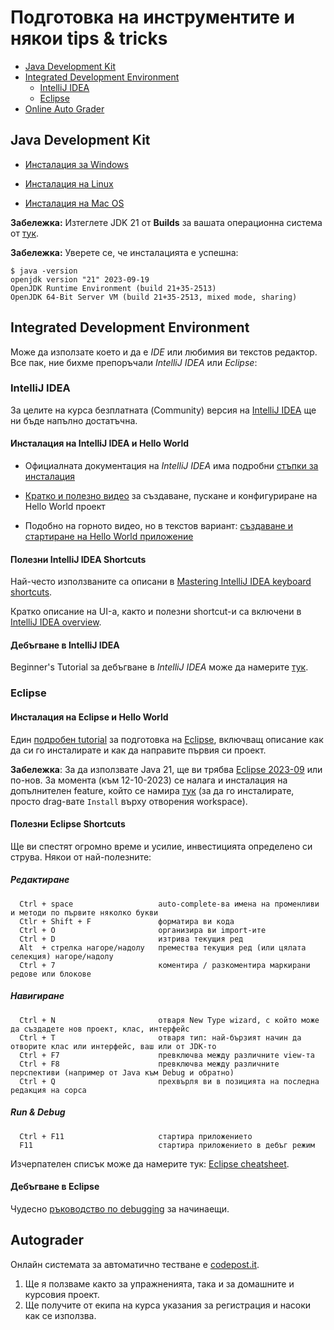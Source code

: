 # Подготовка на инструментите и някои tips & tricks

- [Java Development Kit](#java-development-kit)
- [Integrated Development Environment](#integrated-development-environment)
    - [IntelliJ IDEA](#intellij-idea)
    - [Eclipse](#eclipse)
- [Online Auto Grader](#autograder)

## Java Development Kit

- [Инсталация за Windows](https://docs.oracle.com/en/java/javase/21/install/installation-jdk-microsoft-windows-platforms.html#GUID-DAF345BA-B3E7-4CF2-B87A-B6662D691840)

- [Инсталация на Linux](https://docs.oracle.com/en/java/javase/21/install/installation-jdk-linux-platforms.html#GUID-A35B89D1-7EBB-4463-B293-55C8E9713357)

- [Инсталация на Mac OS](https://docs.oracle.com/en/java/javase/21/install/installation-jdk-macos.html#GUID-EB197354-E07E-4C6A-8AF6-642E23241D39)

**Забележка:** Изтеглете JDK 21 от **Builds** за вашата операционна система от [тук](
https://jdk.java.net/21).

**Забележка:** Уверете се, че инсталацията е успешна:

```console
$ java -version
openjdk version "21" 2023-09-19
OpenJDK Runtime Environment (build 21+35-2513)
OpenJDK 64-Bit Server VM (build 21+35-2513, mixed mode, sharing)
```

## Integrated Development Environment

Може да използате което и да е _IDE_ или любимия ви текстов редактор. Все пак, ние бихме препоръчали _IntelliJ IDEA_ или _Eclipse_:

### IntelliJ IDEA

За целите на курса безплатната (Community) версия на [IntelliJ IDEA](https://www.jetbrains.com/idea/download/) ще ни бъде напълно достатъчна.

#### Инсталация на IntelliJ IDEA и Hello World

- Официалната документация на _IntelliJ IDEA_ има подробни [стъпки за инсталация](https://www.jetbrains.com/help/idea/installation-guide.html)

- [Кратко и полезно видео](https://www.youtube.com/watch?time_continue=245&v=c0efB_CKOYo) за създаване, пускане и конфигуриране на Hello World проект

- Подобно на горното видео, но в текстов вариант: [създаване и стартиране на Hello World приложение](https://www.jetbrains.com/help/idea/creating-and-running-your-first-java-application.html)

#### Полезни IntelliJ IDEA Shortcuts

Най-често използваните са описани в [Mastering IntelliJ IDEA keyboard shortcuts](https://www.jetbrains.com/help/idea/mastering-keyboard-shortcuts.html#d1746384e89).

Кратко описание на UI-а, както и полезни shortcut-и са включени в [IntelliJ IDEA overview](https://www.jetbrains.com/help/idea/discover-intellij-idea.html).

#### Дебъгване в IntelliJ IDEA

Beginner's Tutorial за дебъгване в _IntelliJ IDEA_ може да намерите [тук](https://www.jetbrains.com/help/idea/debugging-your-first-java-application.html).

### Eclipse

#### Инсталация на Eclipse и Hello World

Един [подробен tutorial](https://www.vogella.com/tutorials/Eclipse/article.html) за подготовка на [Eclipse](https://www.eclipse.org/downloads/eclipse-packages/), включващ описание как да си го инсталирате и как да направите първия си проект.

**Забележка**: За да използвате Java 21, ще ви трябва [Eclipse 2023-09](https://www.eclipse.org/downloads/) или по-нов. За момента (към 12-10-2023) се налага и инсталация на допълнителен feature, който се намира [тук](https://marketplace.eclipse.org/content/java-21-support-eclipse-2023-09-429) (за да го инсталирате, просто drag-вате `Install` върху отворения workspace).

#### Полезни Eclipse Shortcuts

Ще ви спестят огромно време и усилие, инвестицията определено си струва.
Някои от най-полезните:

##### Редактиране

      Ctrl + space                   auto-complete-ва имена на променливи и методи по първите няколко букви
      Ctlr + Shift + F               форматира ви кода
      Ctrl + O                       организира ви import-ите
      Ctrl + D                       изтрива текущия ред
      Alt  + стрелка нагоре/надолу   премества текущия ред (или цялата селекция) нагоре/надолу
      Ctrl + 7                       коментира / разкоментира маркирани редове или блокове

##### Навигиране

      Ctrl + N                       oтваря New Type wizard, с който може да създадете нов проект, клас, интерфейс
      Ctrl + T                       oтваря тип: най-бързият начин да отворите клас или интерфейс, ваш или от JDK-то
      Ctrl + F7                      превключва между различните view-та
      Ctrl + F8                      превключва между различните перспективи (например от Java към Debug и обратно)
      Ctrl + Q                       прехвърля ви в позицията на последна редакция на сорса

##### Run & Debug

      Ctrl + F11                     стартира приложението
      F11                            стартира приложението в дебъг режим

Изчерпателен списък може да намерите тук: [Eclipse cheatsheet](https://github.com/pellaton/eclipse-cheatsheet).

#### Дебъгване в Eclipse

Чудесно [ръководство по debugging](https://www.eclipse.org/community/eclipse_newsletter/2017/june/article1.php) за начинаещи.

## Autograder

Онлайн системата за автоматично тестване e [codepost.it](https://codepost.io/).

1. Ще я ползваме както за упражненията, така и за домашните и курсовия проект.
2. Ще получите от екипа на курса указания за регистрация и насоки как се използва.
